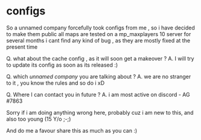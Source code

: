 # configs

So a unnamed company forcefully took configs from me , so i have decided to make them public
all maps are tested on a mp_maxplayers 10 server for several months 
i cant find any kind of bug , as they are mostly fixed at the present time 

Q. what about the cache config , as it will soon get a makeover ? 
A. I will try to update its config as soon as its released :) 

Q. which *unnamed company* you are talking about ?
A. we are no stranger to it , you know the rules and so do i xD

Q. Where I can contact you in future ? 
A. i am most active on discord - AG #7863

Sorry if i am doing anything wrong here, probably cuz i am new to this, and also too young (15 Y/o ;-;)

And do me a favour share this as much as you can :) 
